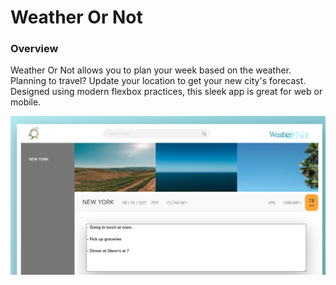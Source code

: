 # Weather Or Not

### Overview

Weather Or Not allows you to plan your week based on the weather. Planning to travel? Update your location to get your new city's forecast. Designed using modern flexbox practices, this sleek app is great for web or mobile.

![main](/img/readme.png)
